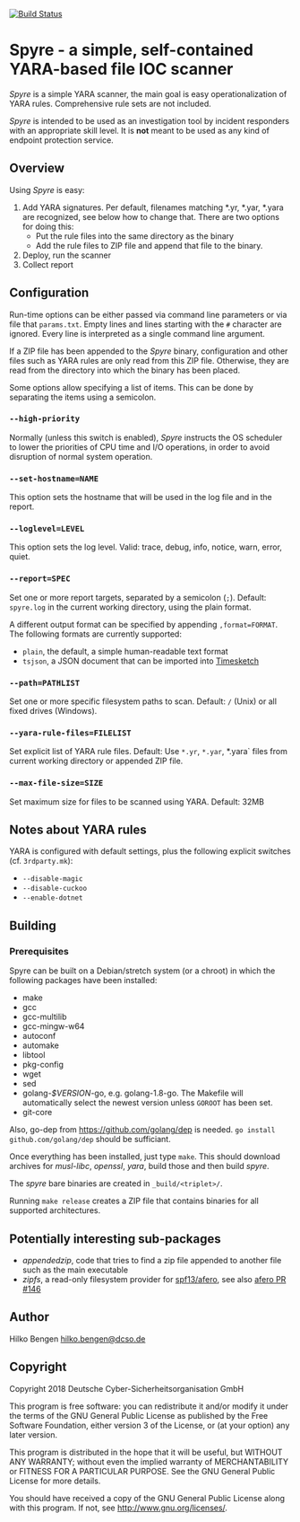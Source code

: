 [![Build Status](https://travis-ci.org/DCSO/spyre.svg?branch=master)](https://travis-ci.org/DCSO/spyre)

# Spyre - a simple, self-contained YARA-based file IOC scanner

_Spyre_ is a simple YARA scanner, the main goal is easy
operationalization of YARA rules. Comprehensive rule sets are not
included.

_Spyre_ is intended to be used as an investigation tool by incident
responders with an appropriate skill level. It is **not** meant to be
used as any kind of endpoint protection service.

## Overview

Using _Spyre_ is easy:

1. Add YARA signatures. Per default, filenames matching *.yr, *.yar,
   *.yara are recognized, see below how to change that. There are two
   options for doing this:
    - Put the rule files into the same directory as the binary
    - Add the rule files to ZIP file and append that file to the
      binary.
2. Deploy, run the scanner
3. Collect report

## Configuration

Run-time options can be either passed via command line parameters or
via file that `params.txt`. Empty lines and lines starting with the
`#` character are ignored. Every line is interpreted as a single
command line argument.

If a ZIP file has been appended to the _Spyre_ binary, configuration
and other files such as YARA rules are only read from this ZIP file.
Otherwise, they are read from the directory into which the binary has
been placed.

Some options allow specifying a list of items. This can be done by
separating the items using a semicolon.

### `--high-priority`

Normally (unless this switch is enabled), _Spyre_ instructs the OS
scheduler to lower the priorities of CPU time and I/O operations, in
order to avoid disruption of normal system operation.

### `--set-hostname=NAME`

This option sets the hostname that will be used in the log file and in
the report.

### `--loglevel=LEVEL`

This option sets the log level. Valid: trace, debug, info, notice,
warn, error, quiet.

### `--report=SPEC`

Set one or more report targets, separated by a semicolon (`;`).
Default: `spyre.log` in the current working directory, using the plain
format.

A different output format can be specified by appending
`,format=FORMAT`. The following formats are currently supported:

- `plain`, the default, a simple human-readable text format
- `tsjson`, a JSON document that can be imported into
  [Timesketch](https://github.com/google/timesketch)

### `--path=PATHLIST`

Set one or more specific filesystem paths to scan. Default: `/` (Unix)
or all fixed drives (Windows).

### `--yara-rule-files=FILELIST`

Set explicit list of YARA rule files. Default: Use `*.yr`, `*.yar`,
*.yara` files from current working directory or appended ZIP file.

### `--max-file-size=SIZE`

Set maximum size for files to be scanned using YARA. Default: 32MB

## Notes about YARA rules

YARA is configured with default settings, plus the following explicit
switches (cf. `3rdparty.mk`):

- `--disable-magic`
- `--disable-cuckoo`
- `--enable-dotnet`

## Building

### Prerequisites

Spyre can be built on a Debian/stretch system (or a chroot) in
which the following packages have been installed:

- make
- gcc
- gcc-multilib
- gcc-mingw-w64
- autoconf
- automake
- libtool
- pkg-config
- wget
- sed
- golang-_$VERSION_-go, e.g. golang-1.8-go. The Makefile will
  automatically select the newest version unless `GOROOT` has been
  set.
- git-core

Also, go-dep from https://github.com/golang/dep is needed. `go install
github.com/golang/dep` should be sufficiant.

Once everything has been installed, just type `make`. This should
download archives for _musl-libc_, _openssl_, _yara_, build those and
then build _spyre_.

The _spyre_ bare binaries are created in `_build/<triplet>/`.

Running `make release` creates a ZIP file that contains binaries for
all supported architectures.

## Potentially interesting sub-packages

- _appendedzip_, code that tries to find a zip file appended to
  another file such as the main executable
- _zipfs_, a read-only filesystem provider for
  [spf13/afero](https://github.com/spf13/afero), see also
  [afero PR #146](https://github.com/spf13/afero/pull/146)

## Author

Hilko Bengen <hilko.bengen@dcso.de>

## Copyright

Copyright 2018 Deutsche Cyber-Sicherheitsorganisation GmbH

This program is free software: you can redistribute it and/or modify
it under the terms of the GNU General Public License as published by
the Free Software Foundation, either version 3 of the License, or
(at your option) any later version.

This program is distributed in the hope that it will be useful,
but WITHOUT ANY WARRANTY; without even the implied warranty of
MERCHANTABILITY or FITNESS FOR A PARTICULAR PURPOSE.  See the
GNU General Public License for more details.

You should have received a copy of the GNU General Public License
along with this program.  If not, see <http://www.gnu.org/licenses/>.
